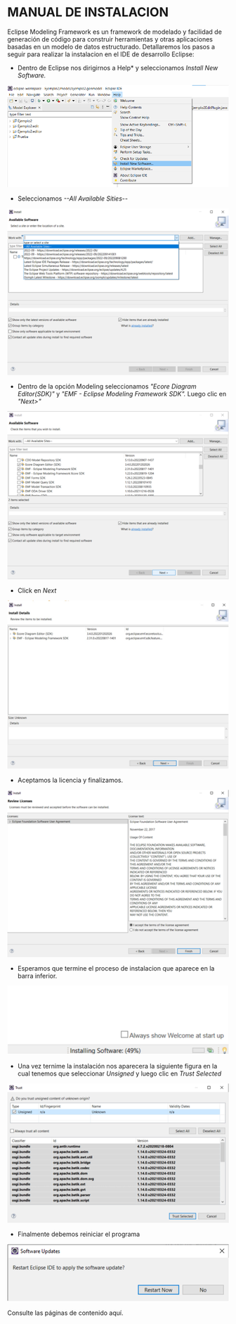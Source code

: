 # MANUAL DE INSTALACION 


Eclipse Modeling Framework es un framework de modelado y facilidad de generación de código para construir herramientas y otras aplicaciones basadas en un modelo de datos estructurado. Detallaremos los pasos a seguir para realizar la instalacion en el IDE de desarrollo Eclipse:

+ Dentro de Eclipse nos dirigirnos a Help* y seleccionamos *Install New Software.*


![Figura 1](https://raw.githubusercontent.com/ferleon82/Imagenes/main/1.png)


+ Seleccionamos *--All Available Sities--*


![Figura 2](https://raw.githubusercontent.com/ferleon82/Imagenes/main/2.png)


+ Dentro de la opción Modeling seleccionamos *"Ecore Diagram Editor(SDK)"* y *"EMF - Eclipse Modeling Framework SDK".* Luego clic en *"Next>"*


![Figura 3](https://raw.githubusercontent.com/ferleon82/Imagenes/main/3.png)


+ Click en *Next*


![Figura 4](https://raw.githubusercontent.com/ferleon82/Imagenes/main/4.png)


+ Aceptamos la licencia y finalizamos.


![Figura 5](https://raw.githubusercontent.com/ferleon82/Imagenes/main/5.png)


+ Esperamos que termine el proceso de instalacion que aparece en la barra inferior.


![Figura 6](https://raw.githubusercontent.com/ferleon82/Imagenes/main/6.png)


+ Una vez ternime la instalación nos aparecera la siguiente figura en la cual tenemos que seleccionar *Unsigned* y luego clic en *Trust Selected*


![Figura 7](https://raw.githubusercontent.com/ferleon82/Imagenes/main/7.png)


+ Finalmente debemos reiniciar el programa


![Figura 8](https://raw.githubusercontent.com/ferleon82/Imagenes/main/8.png)



Consulte las páginas de contenido aquí.

```{tableofcontents}
```
